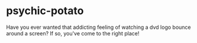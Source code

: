 # psychic-potato
Have you ever wanted that addicting feeling of watching a dvd logo bounce around a screen? If so, you've come to the right place!
 